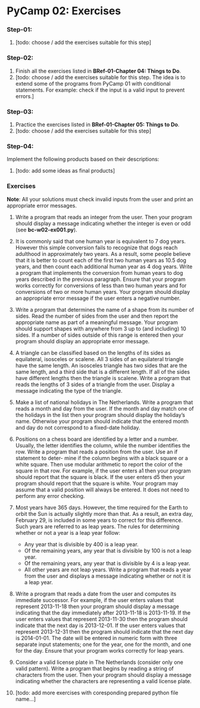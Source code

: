 # PyCamp 02: Exercises

### Step-01:

1. [todo: choose / add the exercises suitable for this step]


### Step-02:

1. Finish all the exercises listed in **BRef-01-Chapter 04: Things to Do**.
2. [todo: choose / add the exercises suitable for this step. The idea is to extend some of the programs from PyCamp 01 with conditional statements. For example: check if the input is a valid input to prevent errors.]


### Step-03:

1. Practice the exercises listed in **BRef-01-Chapter 05: Things to Do**.
2. [todo: choose / add the exercises suitable for this step]

### Step-04:

Implement the following products based on their descriptions:

1. [todo: add some ideas as final products]


### Exercises

**Note**: All your solutions must check invalid inputs from the user and print an appropriate error messages.

1. Write a program that reads an integer from the user. Then your program should display a message indicating whether the integer is even or odd (see **bc-w02-ex001.py**).

2. It is commonly said that one human year is equivalent to 7 dog years. However this simple conversion fails to recognize that dogs reach adulthood in approximately two years. As a result, some people believe that it is better to count each of the first two human years as 10.5 dog years, and then count each additional human year as 4 dog years.
Write a program that implements the conversion from human years to dog years described in the previous paragraph. Ensure that your program works correctly for conversions of less than two human years and for conversions of two or more human years. Your program should display an appropriate error message if the user enters a negative number.

3. Write a program that determines the name of a shape from its number of sides. Read the number of sides from the user and then report the appropriate name as part of a meaningful message. Your program should support shapes with anywhere from 3 up to (and including) 10 sides. If a number of sides outside of this range is entered then your program should display an appropriate error message.

4. A triangle can be classified based on the lengths of its sides as equilateral, isosceles or scalene. All 3 sides of an equilateral triangle have the same length. An isosceles triangle has two sides that are the same length, and a third side that is a different length. If all of the sides have different lengths then the triangle is scalene.
Write a program that reads the lengths of 3 sides of a triangle from the user.
Display a message indicating the type of the triangle.

5. Make a list of national holidays in The Netherlands. Write a program that reads a month and day from the user. If the month and day match one of the holidays in the list then your program should display the holiday’s name. Otherwise your program should indicate that the entered month and day do not correspond to a fixed-date holiday.

6. Positions on a chess board are identified by a letter and a number. Usually, the letter identifies the column, while the number identifies the row.
Write a program that reads a position from the user. Use an if statement to deter- mine if the column begins with a black square or a white square. Then use modular arithmetic to report the color of the square in that row. For example, if the user enters a1 then your program should report that the square is black. If the user enters d5 then your program should report that the square is white. Your program may assume that a valid position will always be entered. It does not need to perform any error checking.

7. Most years have 365 days. However, the time required for the Earth to orbit the Sun is actually slightly more than that. As a result, an extra day, February 29, is included in some years to correct for this difference. Such years are referred to as leap years.
The rules for determining whether or not a year is a leap year follow:
	- Any year that is divisible by 400 is a leap year.
	- Of the remaining years, any year that is divisible by 100 is not a leap year.
	- Of the remaining years, any year that is divisible by 4 is a leap year.
	- All other years are not leap years.
Write a program that reads a year from the user and displays a message indicating whether or not it is a leap year.

8. Write a program that reads a date from the user and computes its immediate successor. For example, if the user enters values that represent 2013-11-18 then your program should display a message indicating that the day immediately after 2013-11-18 is 2013-11-19. If the user enters values that represent 2013-11-30 then the program should indicate that the next day is 2013-12-01. If the user enters values that represent 2013-12-31 then the program should indicate that the next day is 2014-01-01. The date will be entered in numeric form with three separate input statements; one for the year, one for the month, and one for the day. Ensure that your program works
correctly for leap years.

9. Consider a valid license plate in The Netherlands (consider only one valid pattern). 
Write a program that begins by reading a string of characters from the user. Then your program should display a message indicating whether the characters are representing a valid license plate. 

10. [todo: add more exercises with coresponding prepared python file name...]








